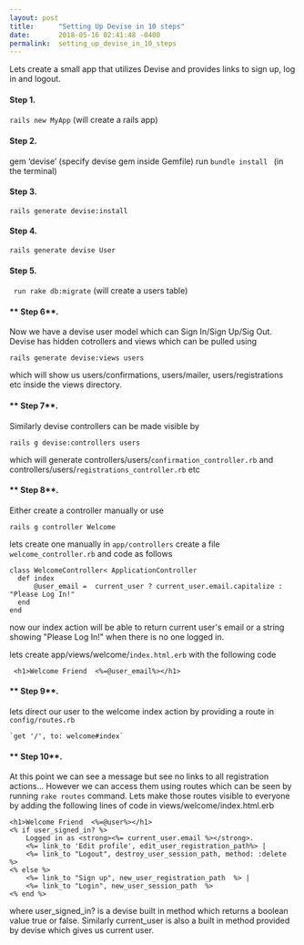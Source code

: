 ```yaml
---
layout: post
title:      "Setting Up Devise in 10 steps"
date:       2018-05-16 02:41:48 -0400
permalink:  setting_up_devise_in_10_steps
---
```


Lets create a small app that utilizes Devise and provides  links to sign up, log in and logout.

#### **Step 1.** 

`rails new MyApp`  (will create a rails app)          
					
#### **Step 2.**

gem ‘devise’  (specify devise gem inside Gemfile)
 run `bundle install ` (in the terminal)
					 
#### **Step 3**. 

 `rails generate devise:install `	

#### **Step 4**. 

`rails generate devise User `			
			
#### **Step 5**. 

` run rake db:migrate` (will create a users table)
		 
		 
#### **	Step 6**. 

Now we have a devise user model which can Sign In/Sign Up/Sig Out.
 Devise has hidden cotrollers and views which can be  pulled using 
 
`rails generate devise:views users`

 which will show us users/confirmations, users/mailer, users/registrations etc  inside the views directory.

		 
#### **	Step 7**. 

Similarly  devise  controllers can be made visible by

`rails g devise:controllers users`

which will generate 
controllers/users/`confirmation_controller.rb` and
controllers/users/`registrations_controller.rb` etc


#### **	Step 8**. 


Either create a controller  manually or use 

`rails g controller Welcome`

lets create one manually
in `app/controllers` create a file `welcome_controller.rb` and code as follows

```
class WelcomeController< ApplicationController
  def index
      @user_email =  current_user ? current_user.email.capitalize : "Please Log In!"
  end
end 
```
now our index action will be able to return current user's email or a string 
showing "Please Log In!" when there is no one logged in.

lets create app/views/welcome/`index.html.erb`
with the following code

 ` <h1>Welcome Friend  <%=@user_email%></h1>`
	 
	 
#### **	Step 9**. 
	 
 lets direct our user to the welcome index action by providing a route in `config/routes.rb`

	`get '/', to: welcome#index`
		
#### **	Step 10**. 
At this point we can see a message but see no links to all registration 
actions... However we can access them using routes which can be seen by  running `rake routes` command. Lets make those routes visible to everyone by adding the following lines of code in views/welcome/index.html.erb

	<h1>Welcome Friend  <%=@user%></h1>
	<% if user_signed_in? %>
		Logged in as <strong><%= current_user.email %></strong>.
		<%= link_to 'Edit profile', edit_user_registration_path%> |
		<%= link_to "Logout", destroy_user_session_path, method: :delete  %>
	<% else %>
		<%= link_to "Sign up", new_user_registration_path  %> |
		<%= link_to "Login", new_user_session_path  %>
	<% end %>
where  user_signed_in? is a devise built in method which returns a boolean value true or false.  Similarly current_user is also a built in method provided by devise which gives us current user.  

	
		
	 
